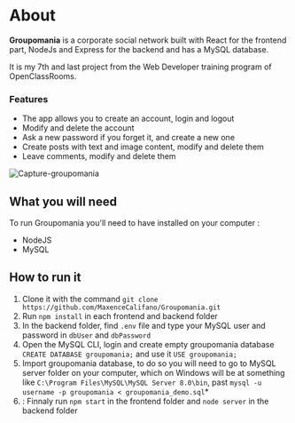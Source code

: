 # About


**Groupomania** is a corporate social network built with React for the frontend part, NodeJs and Express for the backend and has a MySQL database.

It is my 7th and last project from the Web Developer training program of OpenClassRooms.

### Features

- The app allows you to create an account, login and logout
- Modify and delete the account
- Ask a new password if you forget it, and create a new one
- Create posts with text and image content, modify and delete them
-  Leave comments, modify and delete them

![Capture-groupomania](https://user-images.githubusercontent.com/48595795/166098889-2c00b52e-98d7-4aac-8122-4ee581f33d96.PNG)

## What you will need

To run Groupomania you'll need to have installed on your computer :
- NodeJS
- MySQL

## How to run it

1. Clone it with the command `git clone https://github.com/MaxenceCalifano/Groupomania.git`
2. Run `npm install` in each frontend and backend folder
3. In the backend folder, find `.env` file and type your MySQL user and password in `dbUser` and `dbPassword`
4. Open the MySQL CLI, login and create empty groupomania database `CREATE DATABASE groupomania;` and use it `USE groupomania;`
5. Import groupomania database, to do so you will need to go to MySQL server folder on your computer, which on Windows will be at something like `C:\Program Files\MySQL\MySQL Server 8.0\bin`, past `mysql -u username -p groupomania < groupomania_demo.sql`*
6. : Finnaly run `npm start` in the frontend folder and `node server` in the backend folder
